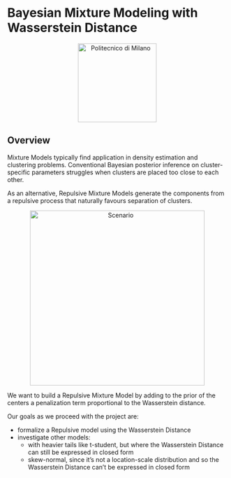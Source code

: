 # Bayesian Mixture Modeling with Wasserstein Distance

<p align="center">
    <img src="https://i.imgur.com/mPb3Qbd.gif" width="180" alt="Politecnico di Milano"/>
</p>

## Overview

Mixture Models typically find application in density estimation and clustering problems.
Conventional Bayesian posterior inference on cluster-specific parameters struggles when clusters are placed too close to each other.

As an alternative, Repulsive Mixture Models generate the components from a repulsive process that naturally favours separation of clusters.

<p align="center">
    <img src="https://user-images.githubusercontent.com/91596609/141163222-2d8e2893-cc11-42a7-9f10-31366280264e.png" width="400" alt="Scenario"/>
</p>

We want to build a Repulsive Mixture Model by adding to the prior of the centers a penalization term proportional to the Wasserstein distance.

Our goals as we proceed with the project are:
* formalize a Repulsive model using the Wasserstein Distance 
* investigate other models:
   * with heavier tails like t-student, but where the Wasserstein Distance can still be expressed in closed form
   * skew-normal, since it’s not a location-scale distribution and so the Wasserstein Distance can’t be expressed in closed form
